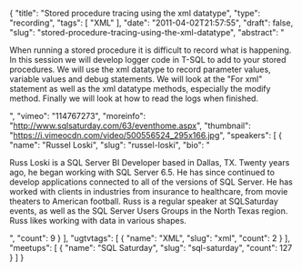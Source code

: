 {
  "title": "Stored procedure tracing using the xml datatype",
  "type": "recording",
  "tags": [
    "XML"
  ],
  "date": "2011-04-02T21:57:55",
  "draft": false,
  "slug": "stored-procedure-tracing-using-the-xml-datatype",
  "abstract": "<p>When running a stored procedure it is difficult to record what is happening. In this session we will develop logger code in T-SQL to add to your stored procedures. We will use the xml datatype to record parameter values, variable values and debug statements. We will look at the \"For xml\" statement as well as the xml datatype methods, especially the modify method. Finally we will look at how to read the logs when finished.</p>",
  "vimeo": "114767273",
  "moreinfo": "http://www.sqlsaturday.com/63/eventhome.aspx",
  "thumbnail": "https://i.vimeocdn.com/video/500556524_295x166.jpg",
  "speakers": [
    {
      "name": "Russel Loski",
      "slug": "russel-loski",
      "bio": "<p>Russ Loski is a SQL Server BI Developer based in Dallas, TX. Twenty years ago, he began working with SQL Server 6.5. He has since continued to develop applications connected to all of the versions of SQL Server. He has worked with clients in industries from insurance to healthcare, from movie theaters to American football.  Russ is a regular speaker at SQLSaturday events, as well as the SQL Server Users Groups in the North Texas region. Russ likes working with data in various shapes.</p>",
      "count": 9
    }
  ],
  "ugtvtags": [
    {
      "name": "XML",
      "slug": "xml",
      "count": 2
    }
  ],
  "meetups": [
    {
      "name": "SQL Saturday",
      "slug": "sql-saturday",
      "count": 127
    }
  ]
}